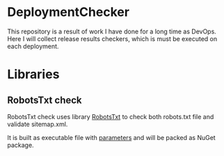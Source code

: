 # DeploymentChecker
This repository is a result of work I have done for a long time as DevOps. Here I will collect release results checkers, which is must be executed on each deployment.

# Libraries

## RobotsTxt check

RobotsTxt check uses library [RobotsTxt](./src/Libraries) to check both robots.txt file and validate sitemap.xml.

It is built as executable file with [parameters](./src/Executables#robotstxtchecker) and will be packed as NuGet package.